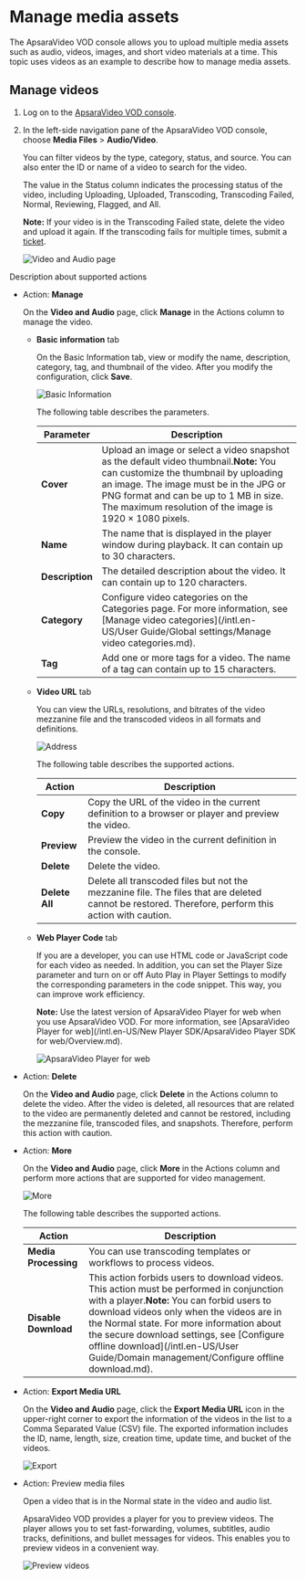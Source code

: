 # Manage media assets

The ApsaraVideo VOD console allows you to upload multiple media assets such as audio, videos, images, and short video materials at a time. This topic uses videos as an example to describe how to manage media assets.

## Manage videos

1.  Log on to the [ApsaraVideo VOD console](https://vod.console.aliyun.com/).

2.  In the left-side navigation pane of the ApsaraVideo VOD console, choose **Media Files** \> **Audio/Video**.

    You can filter videos by the type, category, status, and source. You can also enter the ID or name of a video to search for the video.

    The value in the Status column indicates the processing status of the video, including Uploading, Uploaded, Transcoding, Transcoding Failed, Normal, Reviewing, Flagged, and All.

    **Note:** If your video is in the Transcoding Failed state, delete the video and upload it again. If the transcoding fails for multiple times, submit a [ticket](https://selfservice.console.aliyun.com/ticket/createIndex).

    ![Video and Audio page](https://static-aliyun-doc.oss-accelerate.aliyuncs.com/assets/img/en-US/2344319061/p184462.png)


Description about supported actions

-   Action: **Manage**

    On the **Video and Audio** page, click **Manage** in the Actions column to manage the video.

    -   **Basic information** tab

        On the Basic Information tab, view or modify the name, description, category, tag, and thumbnail of the video. After you modify the configuration, click **Save**.

        ![Basic Information](https://static-aliyun-doc.oss-accelerate.aliyuncs.com/assets/img/en-US/2344319061/p184487.png)

        The following table describes the parameters.

        |Parameter|Description|
        |---------|-----------|
        |**Cover**|Upload an image or select a video snapshot as the default video thumbnail.**Note:** You can customize the thumbnail by uploading an image. The image must be in the JPG or PNG format and can be up to 1 MB in size. The maximum resolution of the image is 1920 × 1080 pixels. |
        |**Name**|The name that is displayed in the player window during playback. It can contain up to 30 characters.|
        |**Description**|The detailed description about the video. It can contain up to 120 characters.|
        |**Category**|Configure video categories on the Categories page. For more information, see [Manage video categories](/intl.en-US/User Guide/Global settings/Manage video categories.md).|
        |**Tag**|Add one or more tags for a video. The name of a tag can contain up to 15 characters.|

    -   **Video URL** tab

        You can view the URLs, resolutions, and bitrates of the video mezzanine file and the transcoded videos in all formats and definitions.

        ![Address](https://static-aliyun-doc.oss-accelerate.aliyuncs.com/assets/img/en-US/2344319061/p184490.png)

        The following table describes the supported actions.

        |Action|Description|
        |------|-----------|
        |**Copy**|Copy the URL of the video in the current definition to a browser or player and preview the video.|
        |**Preview**|Preview the video in the current definition in the console.|
        |**Delete**|Delete the video.|
        |**Delete All**|Delete all transcoded files but not the mezzanine file. The files that are deleted cannot be restored. Therefore, perform this action with caution.|

    -   **Web Player Code** tab

        If you are a developer, you can use HTML code or JavaScript code for each video as needed. In addition, you can set the Player Size parameter and turn on or off Auto Play in Player Settings to modify the corresponding parameters in the code snippet. This way, you can improve work efficiency.

        **Note:** Use the latest version of ApsaraVideo Player for web when you use ApsaraVideo VOD. For more information, see [ApsaraVideo Player for web](/intl.en-US/New Player SDK/ApsaraVideo Player SDK for web/Overview.md).

        ![ApsaraVideo Player for web](https://static-aliyun-doc.oss-accelerate.aliyuncs.com/assets/img/en-US/3344319061/p184493.png)

-   Action: **Delete**

    On the **Video and Audio** page, click **Delete** in the Actions column to delete the video. After the video is deleted, all resources that are related to the video are permanently deleted and cannot be restored, including the mezzanine file, transcoded files, and snapshots. Therefore, perform this action with caution.

-   Action: **More**

    On the **Video and Audio** page, click **More** in the Actions column and perform more actions that are supported for video management.

    ![More](https://static-aliyun-doc.oss-accelerate.aliyuncs.com/assets/img/en-US/3344319061/p184528.png)

    The following table describes the supported actions.

    |Action|Description|
    |------|-----------|
    |**Media Processing**|You can use transcoding templates or workflows to process videos.|
    |**Disable Download**|This action forbids users to download videos. This action must be performed in conjunction with a player.**Note:** You can forbid users to download videos only when the videos are in the Normal state. For more information about the secure download settings, see [Configure offline download](/intl.en-US/User Guide/Domain management/Configure offline download.md). |

-   Action: **Export Media URL**

    On the **Video and Audio** page, click the **Export Media URL** icon in the upper-right corner to export the information of the videos in the list to a Comma Separated Value \(CSV\) file. The exported information includes the ID, name, length, size, creation time, update time, and bucket of the videos.

    ![Export](https://static-aliyun-doc.oss-accelerate.aliyuncs.com/assets/img/en-US/3344319061/p184531.png)

-   Action: Preview media files

    Open a video that is in the Normal state in the video and audio list.

    ApsaraVideo VOD provides a player for you to preview videos. The player allows you to set fast-forwarding, volumes, subtitles, audio tracks, definitions, and bullet messages for videos. This enables you to preview videos in a convenient way.

    ![Preview videos](https://static-aliyun-doc.oss-accelerate.aliyuncs.com/assets/img/en-US/3344319061/p184532.png)


